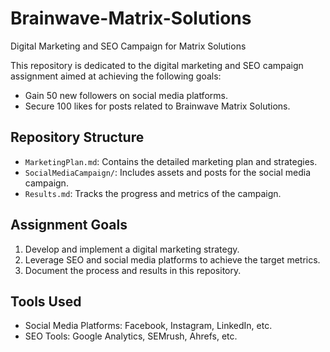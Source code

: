 # Brainwave-Matrix-Solutions
 Digital Marketing and SEO Campaign for  Matrix Solutions

This repository is dedicated to the digital marketing and SEO campaign assignment aimed at achieving the following goals:
- Gain 50 new followers on social media platforms.
- Secure 100 likes for posts related to Brainwave Matrix Solutions.

## Repository Structure
- `MarketingPlan.md`: Contains the detailed marketing plan and strategies.
- `SocialMediaCampaign/`: Includes assets and posts for the social media campaign.
- `Results.md`: Tracks the progress and metrics of the campaign.

## Assignment Goals
1. Develop and implement a digital marketing strategy.
2. Leverage SEO and social media platforms to achieve the target metrics.
3. Document the process and results in this repository.

## Tools Used
- Social Media Platforms: Facebook, Instagram, LinkedIn, etc.
- SEO Tools: Google Analytics, SEMrush, Ahrefs, etc.
